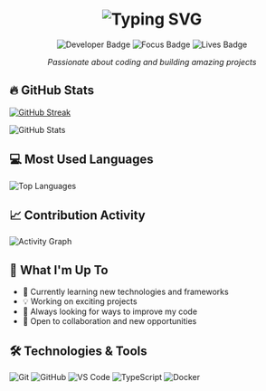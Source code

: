 <h1 align="center">
  <img src="https://readme-typing-svg.herokuapp.com?font=Fira+Code&size=40&duration=4000&pause=1000&color=F75C7E&center=true&vCenter=true&width=600&height=100&lines=Hi+there!+%F0%9F%91%8B;I'm+fanboykun;Welcome+to+my+GitHub!" alt="Typing SVG" />
</h1>
<div align="center">
  <img src="https://img.shields.io/badge/Developer-fanboykun-blueviolet?style=for-the-badge&logo=github&logoColor=white" alt="Developer Badge"/>
  <img src="https://img.shields.io/badge/Focus-Full%20Stack-brightgreen?style=for-the-badge" alt="Focus Badge"/>
  <img src="https://img.shields.io/badge/Lives-Indonesia-red?style=for-the-badge" alt="Lives Badge"/>
</div>
<p align="center">
  <em>Passionate about coding and building amazing projects</em>
</p>

## 🔥 GitHub Stats

[![GitHub Streak](https://streak-stats.demolab.com?user=fanboykun&theme=radical&hide_border=true)](https://git.io/streak-stats)

![GitHub Stats](https://github-readme-stats-xi-sable.vercel.app/api?username=fanboykun&layout=compact&theme=radical&hide_border=true&show=prs_merged,prs_merged_percentage&show_icons=true&card_width=500&rank_icon=github)

## 💻 Most Used Languages

![Top Languages](https://github-readme-stats-xi-sable.vercel.app/api/top-langs/?username=fanboykun&layout=normal&theme=radical&hide_border=true&hide=css&card_width=500&langs_count=10)

## 📈 Contribution Activity

![Activity Graph](https://github-readme-activity-graph.vercel.app/graph?username=fanboykun&theme=redical&hide_border=true)

## 🚀 What I'm Up To

- 🌱 Currently learning new technologies and frameworks
- 💡 Working on exciting projects
- 🎯 Always looking for ways to improve my code
- 🤝 Open to collaboration and new opportunities

## 🛠️ Technologies & Tools

![Git](https://img.shields.io/badge/-Git-F05032?style=flat-square&logo=git&logoColor=white)
![GitHub](https://img.shields.io/badge/-GitHub-181717?style=flat-square&logo=github)
![VS Code](https://img.shields.io/badge/-VS%20Code-007ACC?style=flat-square&logo=visual-studio-code)
![TypeScript](https://img.shields.io/badge/-TypeScript-3178C6?style=flat-square&logo=typescript&logoColor=white)
![Docker](https://img.shields.io/badge/-Docker-2496ED?style=flat-square&logo=docker&logoColor=white)
